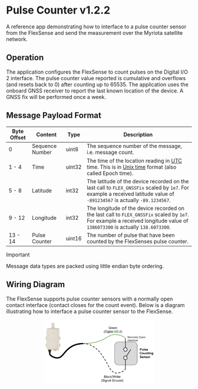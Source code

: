 # Pulse Counter v1.2.2

A reference app demonstrating how to interface to a pulse counter sensor from the FlexSense and send the measurement over the Myriota satellite network.

## Operation

The application configures the FlexSense to count pulses on the Digital I/O 2
interface. The pulse counter value reported is cumulative and overflows (and
resets back to 0) after counting up to 65535. The application uses the onboard
GNSS receiver to report the last known location of the device. A GNSS fix will
be performed once a week.

## Message Payload Format

| Byte Offset | Content | Type | Description |
| ----------- | ------- | ---- | ----------- |
| 0 | Sequence Number | uint8 | The sequence number of the message, i.e. message count. |
| 1 - 4 | Time | uint32 | The time of the location reading in [UTC](https://en.wikipedia.org/wiki/Coordinated_Universal_Time) time. This is in [Unix time](https://en.wikipedia.org/wiki/Unix_time) format (also called Epoch time). |
| 5 - 8 | Latitude | int32 | The latitude of the device recorded on the last call to `FLEX_GNSSFix` scaled by `1e7`. For example a received latitude value of `-891234567` is actually `-89.1234567`. |
| 9 - 12 | Longitude | int32 | The longitude of the device recorded on the last call to `FLEX_GNSSFix` scaled by `1e7`. For example a received longitude value of `1386073300` is actually `138.6073300`. |
| 13 - 14 | Pulse Counter | uint16 | The number of pulse that have been counted by the FlexSenses pulse counter. |

> [!IMPORTANT]
> Message data types are packed using little endian byte ordering.

## Wiring Diagram

The FlexSense supports pulse counter sensors with a normally open contact
interface (contact closes for the count event). Below is a diagram illustrating
how to interface a pulse counter sensor to the FlexSense.

<p align="center" width="100%">
  <img src="../wiring_diagrams/pulse-counter.svg" alt="Pulse Counter" style="width:60%; height:auto;">
</p>
